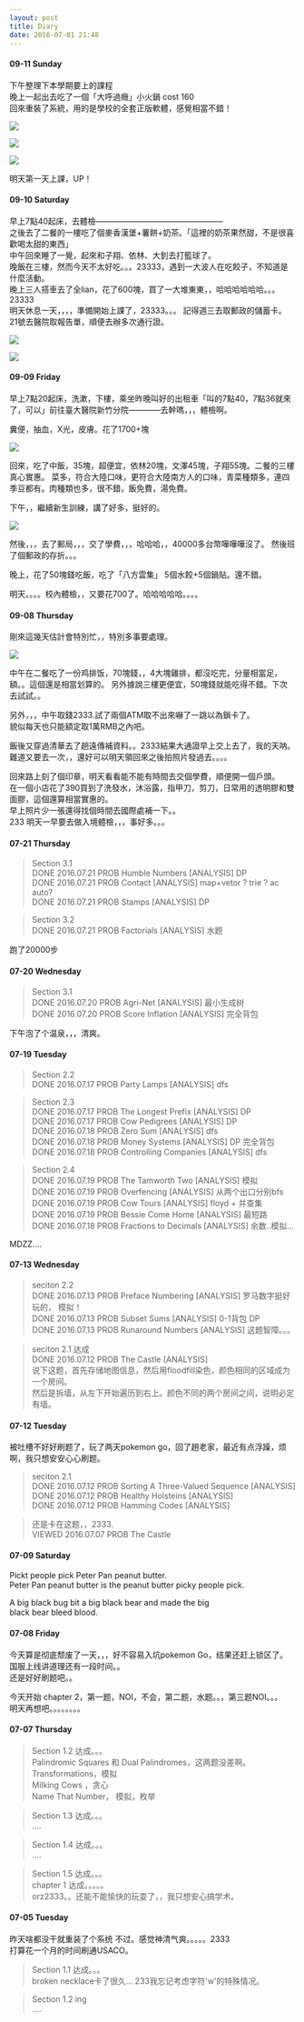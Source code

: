 ```yaml
---
layout: post
title: Diary
date: 2016-07-01 21:48
---
```




#### 09-11 Sunday

下午整理下本學期要上的課程   
晚上一起出去吃了一個「大呼過癮」小火鍋 cost 160   
回來重裝了系統，用的是學校的全套正版軟體，感覺相當不錯！

![][1]

![][2]

![][3]

明天第一天上課，UP！



#### 09-10 Saturday

早上7點40起床，去體檢————————————————  
之後去了二餐的一樓吃了個麥香漢堡+薯餅+奶茶。「這裡的奶茶果然甜，不是很喜歡喝太甜的東西」  
中午回來睡了一覺，起來和子翔、依林、大釗去打籃球了。  
晚飯在三樓，然而今天不太好吃。。。23333，遇到一大波人在吃餃子，不知道是什麼活動。    
晚上三人搭車去了全lian，花了600塊，買了一大堆東東，，哈哈哈哈哈哈。。。23333  
明天休息一天，，，，準備開始上課了，23333。。。
記得週三去取郵政的儲蓄卡。  
21號去醫院取報告單，順便去辦多次通行證。

![][4]

![][5]





#### 09-09 Friday

早上7點20起床，洗漱，下樓，乘坐昨晚叫好的出租車「叫的7點40，7點36就來了，可以」前往臺大醫院新竹分院————去幹嗎，，，體檢啊。

糞便，抽血，X光，皮膚。花了1700+塊

![][6]

回來，吃了中飯，35塊，超便宜，依林20塊，文澤45塊，子翔55塊。二餐的三樓真心實惠。
菜多，符合大陸口味，更符合大陸南方人的口味，青菜種類多，連四季豆都有。肉種類也多，很不錯，飯免費，湯免費。  

下午，，繼續新生訓練，講了好多，挺好的。   

![][7]

然後，，，去了郵局，，，交了學費，，，哈哈哈，，40000多台幣嘩嘩嘩沒了。
然後班了個郵政的存折。。。


晚上，花了50塊錢吃飯，吃了「八方雲集」 5個水餃+5個鍋貼。還不錯。  

明天。。。。校內體檢，，又要花700了。哈哈哈哈哈。。。。


#### 09-08 Thursday  

剛來這幾天估計會特別忙，，特別多事要處理。  

![][8]

中午在二餐吃了一份鸡排饭，70塊錢，，4大塊雞排，都沒吃完，分量相當足，額。。這個還是相當划算的。 另外據說三樓更便宜，50塊錢就能吃得不錯。下次去試試。。  

另外，，，中午取錢2333.試了兩個ATM取不出來嚇了一跳以為鎖卡了。  
貌似每天也只能額定取1萬RMB之內吧。  

飯後又穿過清華去了趟遠傳補資料。。2333結果大通證早上交上去了，我的天呐。難道又要去一次，，還好可以明天領回來之後拍照片發過去。。。。  

回來路上刻了個印章，明天看看能不能有時間去交個學費，順便開一個戶頭。  
在一個小店花了390買到了洗發水，沐浴露，指甲刀，剪刀，日常用的透明膠和雙面膠，這個還算相當實惠的。  
早上照片少一張還得找個時間去國際處補一下。。  
233 明天一早要去做入境體檢，，，事好多。。。



#### 07-21 Thursday  

> Section 3.1	  
DONE	2016.07.21	PROB Humble Numbers [ANALYSIS]  DP   
DONE	2016.07.21	PROB Contact [ANALYSIS]  map+vetor ? trie ? ac auto?  
DONE	2016.07.21	PROB Stamps [ANALYSIS]   DP 

> Section 3.2	  
DONE	2016.07.21	PROB Factorials [ANALYSIS]    水题  

跑了20000步

#### 07-20 Wednesday

> Section 3.1    
DONE	2016.07.20	PROB Agri-Net [ANALYSIS]  最小生成树  
DONE	2016.07.20	PROB Score Inflation [ANALYSIS]  完全背包  

下午泡了个温泉，，，清爽。


#### 07-19 Tuesday

> Section 2.2  
DONE	2016.07.17	PROB Party Lamps [ANALYSIS]  dfs  

> Section 2.3  
DONE	2016.07.17	PROB The Longest Prefix [ANALYSIS] DP   
DONE	2016.07.17	PROB Cow Pedigrees [ANALYSIS]  DP  
DONE	2016.07.18	PROB Zero Sum [ANALYSIS]  dfs  
DONE	2016.07.18	PROB Money Systems [ANALYSIS]  DP  完全背包  
DONE	2016.07.18	PROB Controlling Companies [ANALYSIS]  dfs  

> Section 2.4    
DONE	2016.07.19	PROB The Tamworth Two [ANALYSIS]  模拟  
DONE	2016.07.19	PROB Overfencing [ANALYSIS]  从两个出口分别bfs  
DONE	2016.07.19	PROB Cow Tours [ANALYSIS]  floyd + 并查集  
DONE	2016.07.19	PROB Bessie Come Home [ANALYSIS]  最短路   
DONE	2016.07.18	PROB Fractions to Decimals [ANALYSIS]  余数..模拟...   

MDZZ....

#### 07-13 Wednesday

> seciton 2.2  
DONE	2016.07.13	PROB Preface Numbering [ANALYSIS]  罗马数字挺好玩的， 模拟！   
DONE	2016.07.13	PROB Subset Sums [ANALYSIS]  0-1背包 DP   
DONE	2016.07.13	PROB Runaround Numbers [ANALYSIS] 这题智障。。。    

> seciton 2.1 达成  
DONE	2016.07.12	PROB The Castle [ANALYSIS]  
说下这题，首先存储地图信息，然后用floodfill染色，颜色相同的区域成为一个房间。  
然后是拆墙，从左下开始遍历到右上。颜色不同的两个房间之间，说明必定有墙。


#### 07-12 Tuesday

被吐槽不好好刷题了，玩了两天pokemon go，回了趟老家，最近有点浮躁，烦啊，我只想安安心心刷题。  

> seciton 2.1  
DONE	2016.07.12	PROB Sorting A Three-Valued Sequence [ANALYSIS]  
DONE	2016.07.12	PROB Healthy Holsteins [ANALYSIS]  
DONE	2016.07.12	PROB Hamming Codes [ANALYSIS]  

> 还是卡在这题，，2333.  
VIEWED	2016.07.07	PROB The Castle

#### 07-09 Saturday

Pickt people pick Peter Pan peanut butter.  
Peter Pan peanut butter is the peanut butter picky people pick.

A big black bug bit a big black bear and made the big  
black bear bleed blood.


#### 07-08 Friday

今天算是彻底颓废了一天，，，好不容易入坑pokemon Go，结果还赶上锁区了。  
国服上线讲道理还有一段时间。。  
还是好好刷题吧。。

今天开始 chapter 2，第一题，NOI，不会，第二题，水题。。，第三题NOI。。。  
明天再想吧。。。。。。。。  

#### 07-07 Thursday

> Section 1.2 达成。。。  
Palindromic Squares 和 Dual Palindromes，这两题没差啊。  
Transformations，模拟  
Milking Cows ，贪心  
Name That Number， 模拟，枚举


> Section 1.3 达成。。。  
....

> Section 1.4 达成。。。  
....

> Section 1.5 达成。。。  
chapter 1 达成。。。。。  
orz2333。。还能不能愉快的玩耍了，，我只想安心搞学术。  


#### 07-05 Tuesday 

昨天啥都没干就重装了个系统 不过。感觉神清气爽。。。。。2333   
打算花一个月的时间刷通USACO。  

> Section 1.1 达成。。。  
broken necklace卡了很久...
233我忘记考虑字符'w'的特殊情况。  

> Section 1.2 ing  
....


  [1]: http://7xi3e9.com1.z0.glb.clouddn.com/8C.tmp.png
  [2]: http://7xi3e9.com1.z0.glb.clouddn.com/filehelper_1473609958055_98.png
  [3]: http://7xi3e9.com1.z0.glb.clouddn.com/filehelper_1473609965104_55.png
  [4]: http://7xi3e9.com1.z0.glb.clouddn.com/Y1kb.png
  [5]: http://7xi3e9.com1.z0.glb.clouddn.com/Y1kc.png
  [6]: http://7xi3e9.com1.z0.glb.clouddn.com/33434343.png
  [7]: http://7xi3e9.com1.z0.glb.clouddn.com/2016090s9121555.png
  [8]: http://7xi3e9.com1.z0.glb.clouddn.com/s0160908190654.png